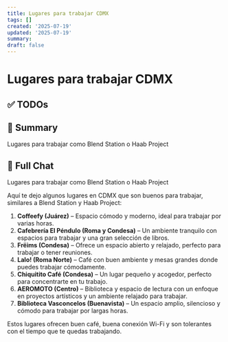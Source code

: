 ```yaml
---
title: Lugares para trabajar CDMX
tags: []
created: '2025-07-19'
updated: '2025-07-19'
summary:
draft: false
---
```


# Lugares para trabajar CDMX

## ✅ TODOs


## 📌 Summary
Lugares para trabajar como Blend Station o Haab Project

## 🧠 Full Chat


Lugares para trabajar como Blend Station o Haab Project



Aquí te dejo algunos lugares en CDMX que son buenos para trabajar, similares a Blend Station y Haab Project:

1. **Coffeefy (Juárez)** – Espacio cómodo y moderno, ideal para trabajar por varias horas.
2. **Cafebrería El Péndulo (Roma y Condesa)** – Un ambiente tranquilo con espacios para trabajar y una gran selección de libros.
3. **Frëims (Condesa)** – Ofrece un espacio abierto y relajado, perfecto para trabajar o tener reuniones.
4. **Lalo! (Roma Norte)** – Café con buen ambiente y mesas grandes donde puedes trabajar cómodamente.
5. **Chiquitito Café (Condesa)** – Un lugar pequeño y acogedor, perfecto para concentrarte en tu trabajo.
6. **AEROMOTO (Centro)** – Biblioteca y espacio de lectura con un enfoque en proyectos artísticos y un ambiente relajado para trabajar.
7. **Biblioteca Vasconcelos (Buenavista)** – Un espacio amplio, silencioso y cómodo para trabajar por largas horas.

Estos lugares ofrecen buen café, buena conexión Wi-Fi y son tolerantes con el tiempo que te quedas trabajando.